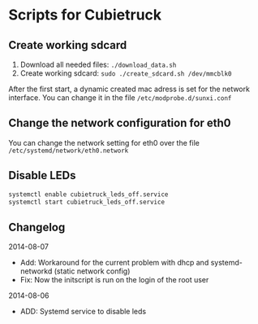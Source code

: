 # Scripts for Cubietruck

## Create working sdcard

1. Download all needed files: `./download_data.sh`
2. Create working sdcard: `sudo ./create_sdcard.sh /dev/mmcblk0`

After the first start, a dynamic created mac adress is set for the network interface. You can change it in the file `/etc/modprobe.d/sunxi.conf`

## Change the network configuration for eth0

You can change the network setting for eth0 over the file `/etc/systemd/network/eth0.network`

## Disable LEDs

```bash
systemctl enable cubietruck_leds_off.service
systemctl start cubietruck_leds_off.service
```

## Changelog

2014-08-07
* Add: Workaround for the current problem with dhcp and systemd-networkd (static network config)
* Fix: Now the initscript is run on the login of the root user

2014-08-06

* ADD: Systemd service to disable leds

